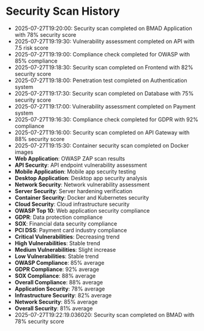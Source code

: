 # Security Scan History

- 2025-07-27T19:20:00: Security scan completed on BMAD Application with 78% security score
- 2025-07-27T19:19:30: Vulnerability assessment completed on API with 7.5 risk score
- 2025-07-27T19:19:00: Compliance check completed for OWASP with 85% compliance
- 2025-07-27T19:18:30: Security scan completed on Frontend with 82% security score
- 2025-07-27T19:18:00: Penetration test completed on Authentication system
- 2025-07-27T19:17:30: Security scan completed on Database with 75% security score
- 2025-07-27T19:17:00: Vulnerability assessment completed on Payment system
- 2025-07-27T19:16:30: Compliance check completed for GDPR with 92% compliance
- 2025-07-27T19:16:00: Security scan completed on API Gateway with 88% security score
- 2025-07-27T19:15:30: Container security scan completed on Docker images
- **Web Application**: OWASP ZAP scan results
- **API Security**: API endpoint vulnerability assessment
- **Mobile Application**: Mobile app security testing
- **Desktop Application**: Desktop app security analysis
- **Network Security**: Network vulnerability assessment
- **Server Security**: Server hardening verification
- **Container Security**: Docker and Kubernetes security
- **Cloud Security**: Cloud infrastructure security
- **OWASP Top 10**: Web application security compliance
- **GDPR**: Data protection compliance
- **SOX**: Financial data security compliance
- **PCI DSS**: Payment card industry compliance
- **Critical Vulnerabilities**: Decreasing trend
- **High Vulnerabilities**: Stable trend
- **Medium Vulnerabilities**: Slight increase
- **Low Vulnerabilities**: Stable trend
- **OWASP Compliance**: 85% average
- **GDPR Compliance**: 92% average
- **SOX Compliance**: 88% average
- **Overall Compliance**: 88% average
- **Application Security**: 78% average
- **Infrastructure Security**: 82% average
- **Network Security**: 85% average
- **Overall Security**: 81% average
- 2025-07-27T19:22:19.036020: Security scan completed on BMAD with 78% security score
